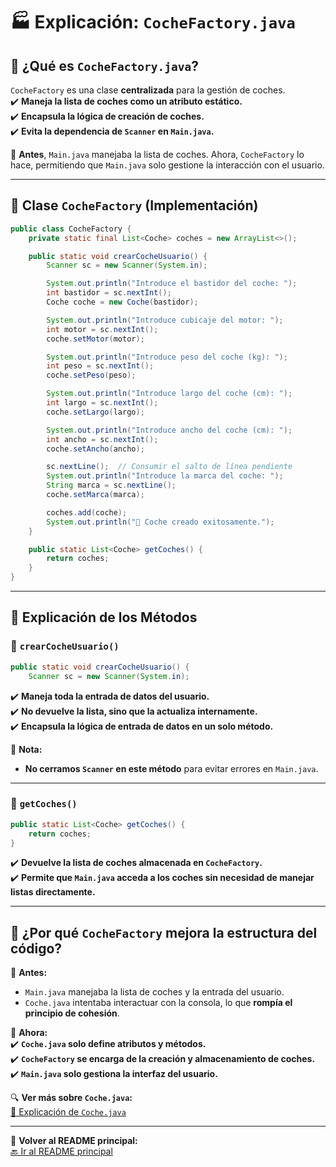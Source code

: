 # 🏭 Explicación: `CocheFactory.java`

## 📜 **¿Qué es `CocheFactory.java`?**
`CocheFactory` es una clase **centralizada** para la gestión de coches.  
✔️ **Maneja la lista de coches como un atributo estático.**  
✔️ **Encapsula la lógica de creación de coches.**  
✔️ **Evita la dependencia de `Scanner` en `Main.java`.**  

📌 **Antes**, `Main.java` manejaba la lista de coches. Ahora, `CocheFactory` lo hace, permitiendo que `Main.java` solo gestione la interacción con el usuario.

---

## 📌 **Clase `CocheFactory` (Implementación)**
```java
public class CocheFactory {
    private static final List<Coche> coches = new ArrayList<>();

    public static void crearCocheUsuario() {
        Scanner sc = new Scanner(System.in);

        System.out.println("Introduce el bastidor del coche: ");
        int bastidor = sc.nextInt();
        Coche coche = new Coche(bastidor);

        System.out.println("Introduce cubicaje del motor: ");
        int motor = sc.nextInt();
        coche.setMotor(motor);

        System.out.println("Introduce peso del coche (kg): ");
        int peso = sc.nextInt();
        coche.setPeso(peso);

        System.out.println("Introduce largo del coche (cm): ");
        int largo = sc.nextInt();
        coche.setLargo(largo);

        System.out.println("Introduce ancho del coche (cm): ");
        int ancho = sc.nextInt();
        coche.setAncho(ancho);

        sc.nextLine();  // Consumir el salto de línea pendiente
        System.out.println("Introduce la marca del coche: ");
        String marca = sc.nextLine();
        coche.setMarca(marca);

        coches.add(coche);
        System.out.println("🚗 Coche creado exitosamente.");
    }

    public static List<Coche> getCoches() {
        return coches;
    }
}
```

---

## 📌 **Explicación de los Métodos**
### **🔹 `crearCocheUsuario()`**
```java
public static void crearCocheUsuario() {
    Scanner sc = new Scanner(System.in);
```
✔️ **Maneja toda la entrada de datos del usuario.**  
✔️ **No devuelve la lista, sino que la actualiza internamente.**  
✔️ **Encapsula la lógica de entrada de datos en un solo método.**  

📌 **Nota:**  
- **No cerramos `Scanner` en este método** para evitar errores en `Main.java`.  

---

### **🔹 `getCoches()`**
```java
public static List<Coche> getCoches() {
    return coches;
}
```
✔️ **Devuelve la lista de coches almacenada en `CocheFactory`.**  
✔️ **Permite que `Main.java` acceda a los coches sin necesidad de manejar listas directamente.**  

---

## 🚀 **¿Por qué `CocheFactory` mejora la estructura del código?**
📌 **Antes:**  
- `Main.java` manejaba la lista de coches y la entrada del usuario.  
- `Coche.java` intentaba interactuar con la consola, lo que **rompía el principio de cohesión**.  

📌 **Ahora:**  
✔️ **`Coche.java` solo define atributos y métodos.**  
✔️ **`CocheFactory` se encarga de la creación y almacenamiento de coches.**  
✔️ **`Main.java` solo gestiona la interfaz del usuario.**  

🔍 **Ver más sobre `Coche.java`:**  
[📂 Explicación de `Coche.java`](https://github.com/carmonalanzasalvaro/DisenoSoftware/blob/main/introduciconjava/programa3_clases_objetos/Explicaciones/Coche/README.md)

---

🔗 **Volver al README principal:**  
[🔙 Ir al README principal](https://github.com/carmonalanzasalvaro/DisenoSoftware/blob/main/introduciconjava/programa3_clases_objetos/README.md)

